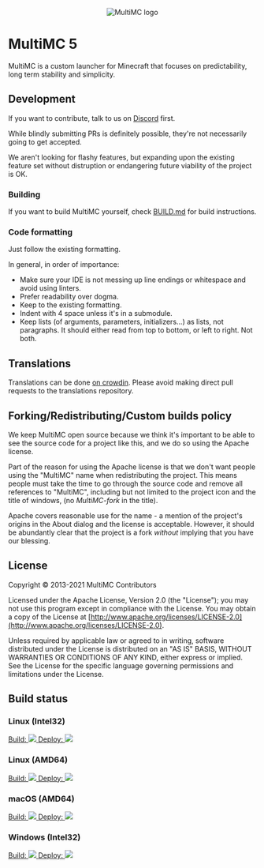 <p align="center">
  <img src="https://avatars2.githubusercontent.com/u/5411890" alt="MultiMC logo"/>
</p>

MultiMC 5
=========

MultiMC is a custom launcher for Minecraft that focuses on predictability, long term stability and simplicity.

## Development
If you want to contribute, talk to us on [Discord](https://discord.gg/multimc) first.

While blindly submitting PRs is definitely possible, they're not necessarily going to get accepted.

We aren't looking for flashy features, but expanding upon the existing feature set without distruption or endangering future viability of the project is OK.

### Building
If you want to build MultiMC yourself, check [BUILD.md](BUILD.md) for build instructions.

### Code formatting
Just follow the existing formatting.

In general, in order of importance:
* Make sure your IDE is not messing up line endings or whitespace and avoid using linters.
* Prefer readability over dogma.
* Keep to the existing formatting.
* Indent with 4 space unless it's in a submodule.
* Keep lists (of arguments, parameters, initializers...) as lists, not paragraphs. It should either read from top to bottom, or left to right. Not both.


## Translations
Translations can be done [on crowdin](https://translate.multimc.org). Please avoid making direct pull requests to the translations repository.

## Forking/Redistributing/Custom builds policy
We keep MultiMC open source because we think it's important to be able to see the source code for a project like this, and we do so using the Apache license.

Part of the reason for using the Apache license is that we don't want people using the "MultiMC" name when redistributing the project. This means people must take the time to go through the source code and remove all references to "MultiMC", including but not limited to the project icon and the title of windows, (no *MultiMC-fork* in the title).

Apache covers reasonable use for the name - a mention of the project's origins in the About dialog and the license is acceptable. However, it should be abundantly clear that the project is a fork *without* implying that you have our blessing.


## License
Copyright &copy; 2013-2021 MultiMC Contributors

Licensed under the Apache License, Version 2.0 (the "License"); you may not use this program except in compliance with the License. You may obtain a copy of the License at [http://www.apache.org/licenses/LICENSE-2.0](http://www.apache.org/licenses/LICENSE-2.0).

Unless required by applicable law or agreed to in writing, software distributed under the License is distributed on an "AS IS" BASIS, WITHOUT WARRANTIES OR CONDITIONS OF ANY KIND, either express or implied. See the License for the specific language governing permissions and limitations under the License.

## Build status
### Linux (Intel32)
<a href="https://teamcity.multimc.org/viewType.html?buildTypeId=MultiMC_Launcher_Linux32_Build&guest=1">
Build: <img src="https://teamcity.multimc.org/app/rest/builds/buildType:(id:MultiMC_Launcher_Linux32_Build)/statusIcon"/>
</a>
<a href="https://teamcity.multimc.org/viewType.html?buildTypeId=MultiMC_Launcher_Linux32_Deploy&guest=1">
Deploy: <img src="https://teamcity.multimc.org/app/rest/builds/buildType:(id:MultiMC_Launcher_Linux32_Deploy)/statusIcon"/>
</a>

### Linux (AMD64)
<a href="https://teamcity.multimc.org/viewType.html?buildTypeId=MultiMC_Launcher_Linux64_Build&guest=1">
Build: <img src="https://teamcity.multimc.org/app/rest/builds/buildType:(id:MultiMC_Launcher_Linux64_Build)/statusIcon"/>
</a>
<a href="https://teamcity.multimc.org/viewType.html?buildTypeId=MultiMC_Launcher_Linux64_Deploy&guest=1">
Deploy: <img src="https://teamcity.multimc.org/app/rest/builds/buildType:(id:MultiMC_Launcher_Linux64_Deploy)/statusIcon"/>
</a>

### macOS (AMD64)
<a href="https://teamcity.multimc.org/viewType.html?buildTypeId=MultiMC_Launcher_MacOS_Build&guest=1">
Build: <img src="https://teamcity.multimc.org/app/rest/builds/buildType:(id:MultiMC_Launcher_MacOS_Build)/statusIcon"/>
</a>
<a href="https://teamcity.multimc.org/viewType.html?buildTypeId=MultiMC_Launcher_MacOS_Deploy&guest=1">
Deploy: <img src="https://teamcity.multimc.org/app/rest/builds/buildType:(id:MultiMC_Launcher_MacOS_Deploy)/statusIcon"/>
</a>

### Windows (Intel32)
<a href="https://teamcity.multimc.org/viewType.html?buildTypeId=MultiMC_Launcher_Windows_Build&guest=1">
Build: <img src="https://teamcity.multimc.org/app/rest/builds/buildType:(id:MultiMC_Launcher_Windows_Build)/statusIcon"/>
</a>
<a href="https://teamcity.multimc.org/viewType.html?buildTypeId=MultiMC_Launcher_Windows_Deploy&guest=1">
Deploy: <img src="https://teamcity.multimc.org/app/rest/builds/buildType:(id:MultiMC_Launcher_Windows_Deploy)/statusIcon"/>
</a>
